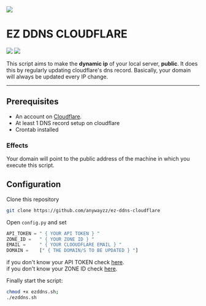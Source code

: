 <img src="https://repository-images.githubusercontent.com/436395134/1459feb6-1236-4896-be70-779cf08288db">

# EZ DDNS CLOUDFLARE

![](https://img.shields.io/badge/Support-Linux-lightgrey) ![](https://img.shields.io/badge/Python->3.0-green)

This script aims to make the <b>dynamic ip</b> of your local server, <b>public</b>. It does this by regularly updating cloudflare's dns record. Basically, your domain will always be updated every IP change.

---

## Prerequisites

- An account on [Cloudflare](https://cloudflare.com).<br>
- At least 1 DNS record setup on cloudflare<br>
- Crontab installed

### Effects

Your domain will point to the public address of the machine in which you execute this script.

## Configuration

Clone this repository

```sh
git clone https://github.com/anywayzz/ez-ddns-cloudflare
```

Open `config.py` and set

```py
API_TOKEN = " { YOUR API TOKEN } "
ZONE_ID = 	" { YOUR ZONE ID } "
EMAIL = 	" { YOUR CLOOUDFLARE EMAIL } "
DOMAIN = 	[" { THE DOMAIN/S TO BE UPDATED } "]
```

if you don't know your API TOKEN check [here](https://support.cloudflare.com/hc/en-us/articles/200167836-Managing-API-Tokens-and-Keys#12345680).<br>
if you don't know your ZONE ID check [here](https://community.cloudflare.com/t/where-to-find-zone-id/132913).

Finally start the script:

```sh
chmod +x ezddns.sh;
./ezddns.sh
```
